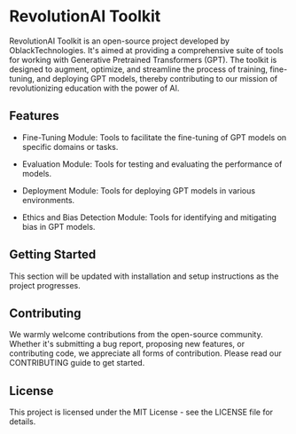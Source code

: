 # RevolutionAI Toolkit
RevolutionAI Toolkit is an open-source project developed by OblackTechnologies. It's aimed at providing a comprehensive suite of tools for working with Generative Pretrained Transformers (GPT). The toolkit is designed to augment, optimize, and streamline the process of training, fine-tuning, and deploying GPT models, thereby contributing to our mission of revolutionizing education with the power of AI.

## Features
 - Fine-Tuning Module: Tools to facilitate the fine-tuning of GPT models on specific domains or tasks.

 - Evaluation Module: Tools for testing and evaluating the performance of models.

 - Deployment Module: Tools for deploying GPT models in various environments.

 - Ethics and Bias Detection Module: Tools for identifying and mitigating bias in GPT models.

## Getting Started
This section will be updated with installation and setup instructions as the project progresses.

## Contributing
We warmly welcome contributions from the open-source community. Whether it's submitting a bug report, proposing new features, or contributing code, we appreciate all forms of contribution. Please read our CONTRIBUTING guide to get started.

## License
This project is licensed under the MIT License - see the LICENSE file for details.

